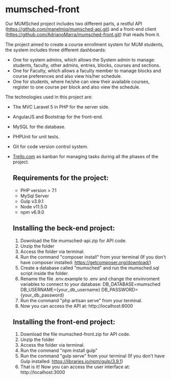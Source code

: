# mumsched-front

Our MUMSched project includes two different parts, a restful API (https://github.com/manelmiq/mumsched-api.git) and a front-end client (https://github.com/AdrianoMarra/mumsched-front.git) that reads from it.

The project aimed to create a course enrollment system for MUM students, the system includes three different dashboards:
* One for system admins, which allows the System admin to manage: students, faculty, other admins, entries, blocks, courses and sections. 
* One for Faculty, which allows a faculty member to manage blocks and course preferences and also view his/her schedule.
* One for students, where he/she can view their available courses, register to one course per block and also view the schedule.


The technologies used in this project are: 

* The MVC Laravel 5 in PHP for the server side.
* AngularJS and Bootstrap for the front-end. 
* MySQL for the database. 
* PHPUnit for unit tests.
* Git for code version control system.
* [Trello.com](https://trello.com) as kanban for managing tasks during all the phases of the project.

    ## Requirements for the project: 
    * PHP version > 7.1 
    * MySql Server
    * Gulp v3.9.1
    * Node v11.5.0 
    * npm v6.9.0
    
    ## Installing the beck-end project:
    1) Download the file mumsched-api.zip for API code.
    2) Unzip the folder
    3) Access the folder via terminal.
    4) Run the command "composer install" from your terminal (If you don't have composer installed: https://getcomposer.org/download/)
    5) Create a database called "mumsched" and run the mumsched.sql script inside the folder.
    6) Rename the file .env.example to .env and change the envinroment variables to connect to your database: 
            DB_DATABASE=mumsched
            DB_USERNAME={your_db_username}
            DB_PASSWORD={your_db_password}
    7) Run the command "php artisan serve" from your terminal.
    8) Now you can access the API at: http://localhost:8000 
    
    ## Installing the front-end project:
    1) Download the file mumsched-front.zip for API code.
    2) Unzip the folder
    3) Access the folder via terminal.
    5) Run the command "npm install gulp"
    4) Run the command "gulp serve" from your terminal (If you don't have Gulp installed: https://libraries.io/npm/gulp/3.9.1)
    5) That is it! Now you can access the user interface at: http://localhost:3000
